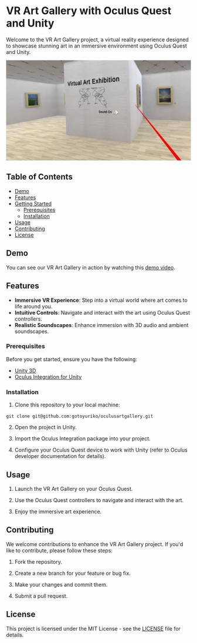 # VR Art Gallery with Oculus Quest and Unity

Welcome to the VR Art Gallery project, a virtual reality experience designed to showcase stunning art in an immersive environment using Oculus Quest and Unity.

![VR Art Gallery](/screenshots/vr_art_gallery.png)

## Table of Contents
- [Demo](#demo)
- [Features](#features)
- [Getting Started](#getting-started)
  - [Prerequisites](#prerequisites)
  - [Installation](#installation)
- [Usage](#usage)
- [Contributing](#contributing)
- [License](#license)

## Demo
You can see our VR Art Gallery in action by watching this [demo video](https://youtu.be/4zhxUMw77hk?si=EkStcZUrZ77pLRxx).

## Features
- **Immersive VR Experience**: Step into a virtual world where art comes to life around you.
- **Intuitive Controls**: Navigate and interact with the art using Oculus Quest controllers.
- **Realistic Soundscapes**: Enhance immersion with 3D audio and ambient soundscapes.

### Prerequisites

Before you get started, ensure you have the following:

- [Unity 3D](https://unity.com/)
- [Oculus Integration for Unity](https://developer.oculus.com/documentation/unity/unity-env-device-setup/)

### Installation

1. Clone this repository to your local machine:
```
git clone git@github.com:gotoyuriko/oculusartgallery.git
```

2. Open the project in Unity.

3. Import the Oculus Integration package into your project.

4. Configure your Oculus Quest device to work with Unity (refer to Oculus developer documentation for details).

## Usage

1. Launch the VR Art Gallery on your Oculus Quest.

2. Use the Oculus Quest controllers to navigate and interact with the art.

3. Enjoy the immersive art experience.

## Contributing

We welcome contributions to enhance the VR Art Gallery project. If you'd like to contribute, please follow these steps:

1. Fork the repository.

2. Create a new branch for your feature or bug fix.

3. Make your changes and commit them.

4. Submit a pull request.

## License

This project is licensed under the MIT License - see the [LICENSE](LICENSE) file for details.